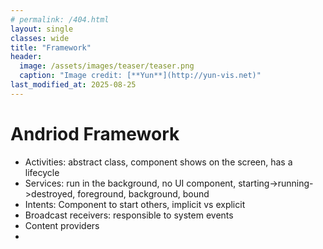 ```yaml
---
# permalink: /404.html
layout: single
classes: wide
title: "Framework"
header:
  image: /assets/images/teaser/teaser.png
  caption: "Image credit: [**Yun**](http://yun-vis.net)"
last_modified_at: 2025-08-25
---
```


# Andriod Framework

- Activities: abstract class, component shows on the screen, has a lifecycle
- Services: run in the background, no UI component, starting->running->destroyed, foreground, background, bound
- Intents: Component to start others, implicit vs explicit
- Broadcast receivers: responsible to system events
- Content providers
- 
